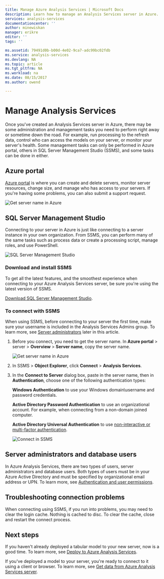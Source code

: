 ```yaml
---
title: Manage Azure Analysis Services | Microsoft Docs
description: Learn how to manage an Analysis Services server in Azure.
services: analysis-services
documentationcenter: ''
author: minewiskan
manager: erikre
editor: ''
tags: ''

ms.assetid: 79491d0b-b00d-4e02-9ca7-adc99bc02fdb
ms.service: analysis-services
ms.devlang: NA
ms.topic: article
ms.tgt_pltfrm: NA
ms.workload: na
ms.date: 08/15/2017
ms.author: owend

---
```

# Manage Analysis Services
Once you've created an Analysis Services server in Azure, there may be some administration and management tasks you need to perform right away or sometime down the road. For example, run processing to the refresh data, control who can access the models on your server, or monitor your server's health. Some management tasks can only be performed in Azure portal, others in SQL Server Management Studio (SSMS), and some tasks can be done in either.

## Azure portal
[Azure portal](http://portal.azure.com/) is where you can create and delete servers, monitor server resources, change size, and manage who has access to your servers.  If you're having some problems, you can also submit a support request.

![Get server name in Azure](./media/analysis-services-manage/aas-manage-portal.png)

## SQL Server Management Studio
Connecting to your server in Azure is just like connecting to a server instance in your own organization. From SSMS, you can perform many of the same tasks such as process data or create a processing script, manage roles, and use PowerShell.
  
![SQL Server Management Studio](./media/analysis-services-manage/aas-manage-ssms.png)

### Download and install SSMS
To get all the latest features, and the smoothest experience when connecting to your Azure Analysis Services server, be sure you're using the latest version of SSMS. 

[Download SQL Server Management Studio](https://docs.microsoft.com/sql/ssms/download-sql-server-management-studio-ssms).


### To connect with SSMS
 When using SSMS, before connecting to your server the first time, make sure your username is included in the Analysis Services Admins group. To learn more, see [Server administrators](#server-administrators) later in this article.

1. Before you connect, you need to get the server name. In **Azure portal** > server > **Overview** > **Server name**, copy the server name.
   
    ![Get server name in Azure](./media/analysis-services-deploy/aas-deploy-get-server-name.png)
2. In SSMS > **Object Explorer**, click **Connect** > **Analysis Services**.
3. In the **Connect to Server** dialog box, paste in the server name, then in **Authentication**, choose one of the following authentication types:
   
    **Windows Authentication** to use your Windows domain\username and password credentials.

    **Active Directory Password Authentication** to use an organizational account. For example, when connecting from a non-domain joined computer.

    **Active Directory Universal Authentication** to use [non-interactive or multi-factor authentication](../sql-database/sql-database-ssms-mfa-authentication.md). 
   
    ![Connect in SSMS](./media/analysis-services-manage/aas-manage-connect-ssms.png)

## Server administrators and database users
In Azure Analysis Services, there are two types of users, server administrators and database users. Both types of users must be in your Azure Active Directory and must be specified by organizational email address or UPN. To learn more, see [Authentication and user permissions](analysis-services-manage-users.md).


## Troubleshooting connection problems
When connecting using SSMS, if you run into problems, you may need to clear the login cache. Nothing is cached to disc. To clear the cache, close and restart the connect process. 

## Next steps
If you haven't already deployed a tabular model to your new server, now is a good time. To learn more, see [Deploy to Azure Analysis Services](analysis-services-deploy.md).

If you've deployed a model to your server, you're ready to connect to it using a client or browser. To learn more, see [Get data from Azure Analysis Services server](analysis-services-connect.md).

